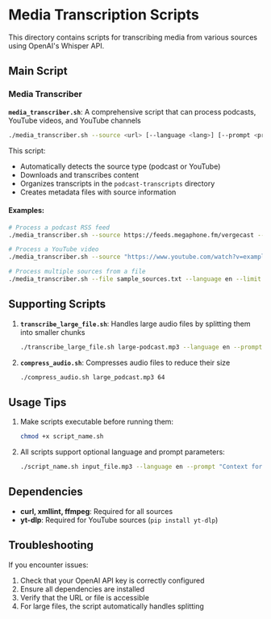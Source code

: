 # Media Transcription Scripts

This directory contains scripts for transcribing media from various sources using OpenAI's Whisper API.

## Main Script

### Media Transcriber

**`media_transcriber.sh`**: A comprehensive script that can process podcasts, YouTube videos, and YouTube channels

```bash
./media_transcriber.sh --source <url> [--language <lang>] [--prompt <prompt>] [--limit <num>] [--api-key <key>]
```

This script:
- Automatically detects the source type (podcast or YouTube)
- Downloads and transcribes content
- Organizes transcripts in the `podcast-transcripts` directory
- Creates metadata files with source information

#### Examples:

```bash
# Process a podcast RSS feed
./media_transcriber.sh --source https://feeds.megaphone.fm/vergecast --language en --prompt "Tech podcast" --limit 5

# Process a YouTube video
./media_transcriber.sh --source "https://www.youtube.com/watch?v=example" --language en

# Process multiple sources from a file
./media_transcriber.sh --file sample_sources.txt --language en --limit 3
```

## Supporting Scripts

1. **`transcribe_large_file.sh`**: Handles large audio files by splitting them into smaller chunks
   ```bash
   ./transcribe_large_file.sh large-podcast.mp3 --language en --prompt "Podcast about technology"
   ```

2. **`compress_audio.sh`**: Compresses audio files to reduce their size
   ```bash
   ./compress_audio.sh large_podcast.mp3 64
   ```

## Usage Tips

1. Make scripts executable before running them:
   ```bash
   chmod +x script_name.sh
   ```

2. All scripts support optional language and prompt parameters:
   ```bash
   ./script_name.sh input_file.mp3 --language en --prompt "Context for better transcription"
   ```

## Dependencies

- **curl, xmllint, ffmpeg**: Required for all sources
- **yt-dlp**: Required for YouTube sources (`pip install yt-dlp`)

## Troubleshooting

If you encounter issues:

1. Check that your OpenAI API key is correctly configured
2. Ensure all dependencies are installed
3. Verify that the URL or file is accessible
4. For large files, the script automatically handles splitting
